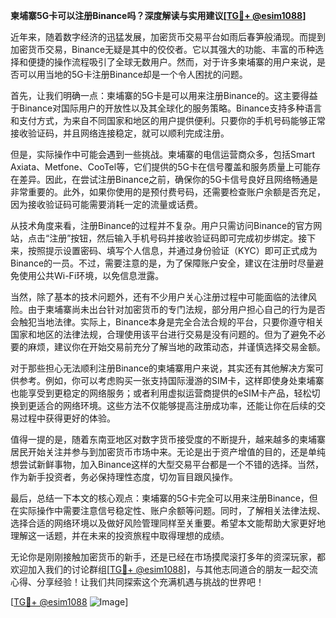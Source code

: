 **柬埔寨5G卡可以注册Binance吗？深度解读与实用建议[[TG💪+ @esim1088](https://t.me/s/esim1088)]**

近年来，随着数字经济的迅猛发展，加密货币交易平台如雨后春笋般涌现。而提到加密货币交易，Binance无疑是其中的佼佼者。它以其强大的功能、丰富的币种选择和便捷的操作流程吸引了全球无数用户。然而，对于许多柬埔寨的用户来说，是否可以用当地的5G卡注册Binance却是一个令人困扰的问题。

首先，让我们明确一点：柬埔寨的5G卡是可以用来注册Binance的。这主要得益于Binance对国际用户的开放性以及其全球化的服务策略。Binance支持多种语言和支付方式，为来自不同国家和地区的用户提供便利。只要你的手机号码能够正常接收验证码，并且网络连接稳定，就可以顺利完成注册。

但是，实际操作中可能会遇到一些挑战。柬埔寨的电信运营商众多，包括Smart Axiata、Metfone、CooTel等，它们提供的5G卡在信号覆盖和服务质量上可能存在差异。因此，在尝试注册Binance之前，确保你的5G卡信号良好且网络畅通是非常重要的。此外，如果你使用的是预付费号码，还需要检查账户余额是否充足，因为接收验证码可能需要消耗一定的流量或话费。

从技术角度来看，注册Binance的过程并不复杂。用户只需访问Binance的官方网站，点击“注册”按钮，然后输入手机号码并接收验证码即可完成初步绑定。接下来，按照提示设置密码、填写个人信息，并通过身份验证（KYC）即可正式成为Binance的一员。不过，需要注意的是，为了保障账户安全，建议在注册时尽量避免使用公共Wi-Fi环境，以免信息泄露。

当然，除了基本的技术问题外，还有不少用户关心注册过程中可能面临的法律风险。由于柬埔寨尚未出台针对加密货币的专门法规，部分用户担心自己的行为是否会触犯当地法律。实际上，Binance本身是完全合法合规的平台，只要你遵守相关国家和地区的法律法规，合理使用该平台进行交易是没有问题的。但为了避免不必要的麻烦，建议你在开始交易前充分了解当地的政策动态，并谨慎选择交易金额。

对于那些担心无法顺利注册Binance的柬埔寨用户来说，其实还有其他解决方案可供参考。例如，你可以考虑购买一张支持国际漫游的SIM卡，这样即使身处柬埔寨也能享受到更稳定的网络服务；或者利用虚拟运营商提供的eSIM卡产品，轻松切换到更适合的网络环境。这些方法不仅能够提高注册成功率，还能让你在后续的交易过程中获得更好的体验。

值得一提的是，随着东南亚地区对数字货币接受度的不断提升，越来越多的柬埔寨居民开始关注并参与到加密货币市场中来。无论是出于资产增值的目的，还是单纯想尝试新鲜事物，加入Binance这样的大型交易平台都是一个不错的选择。当然，作为新手投资者，务必保持理性态度，切勿盲目跟风操作。

最后，总结一下本文的核心观点：柬埔寨的5G卡完全可以用来注册Binance，但在实际操作中需要注意信号稳定性、账户余额等问题。同时，了解相关法律法规、选择合适的网络环境以及做好风险管理同样至关重要。希望本文能帮助大家更好地理解这一话题，并在未来的投资旅程中取得理想的成绩。

无论你是刚刚接触加密货币的新手，还是已经在市场摸爬滚打多年的资深玩家，都欢迎加入我们的讨论群组[[TG💪+ @esim1088](https://t.me/s/esim1088)]，与其他志同道合的朋友一起交流心得、分享经验！让我们共同探索这个充满机遇与挑战的世界吧！

[[TG💪+ @esim1088](https://t.me/s/esim1088) ![Image](https://i.postimg.cc/4NQfJmqS/Snipaste-2025-05-13-00-14-12.png)]